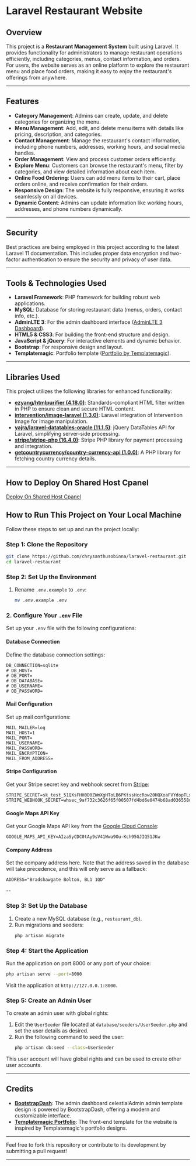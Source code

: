 # Laravel Restaurant Website

## Overview
This project is a **Restaurant Management System** built using Laravel. It provides functionality for administrators to manage restaurant operations efficiently, including categories, menus, contact information, and orders. For users, the website serves as an online platform to explore the restaurant menu and place food orders, making it easy to enjoy the restaurant's offerings from anywhere.

---

## Features
- **Category Management**: Admins can create, update, and delete categories for organizing the menu.
- **Menu Management**: Add, edit, and delete menu items with details like pricing, description, and categories.
- **Contact Management**: Manage the restaurant's contact information, including phone numbers, addresses, working hours, and social media handles.
- **Order Management**: View and process customer orders efficiently.
- **Explore Menu**: Customers can browse the restaurant's menu, filter by categories, and view detailed information about each item.
- **Online Food Ordering**: Users can add menu items to their cart, place orders online, and receive confirmation for their orders.
- **Responsive Design**: The website is fully responsive, ensuring it works seamlessly on all devices.
- **Dynamic Content**: Admins can update information like working hours, addresses, and phone numbers dynamically.

---

## Security
Best practices are being employed in this project according to the latest Laravel 11 documentation. This includes proper data encryption and two-factor authentication to ensure the security and privacy of user data.

---

## Tools & Technologies Used
- **Laravel Framework**: PHP framework for building robust web applications.
- **MySQL**: Database for storing restaurant data (menus, orders, contact info, etc.).
- **AdminLTE 3**: For the admin dashboard interface ([AdminLTE 3 Dashboard](https://adminlte.io/themes/v3/)).
- **HTML5 & CSS3**: For building the front-end structure and design.
- **JavaScript & jQuery**: For interactive elements and dynamic behavior.
- **Bootstrap**: For responsive design and layout.
- **Templatemagic**: Portfolio template ([Portfolio by Templatemagic](https://themeforest.net/user/templatemagic/portfolio)).

---

## Libraries Used
This project utilizes the following libraries for enhanced functionality:  

- **[ezyang/htmlpurifier (4.18.0)](https://github.com/ezyang/htmlpurifier)**: Standards-compliant HTML filter written in PHP to ensure clean and secure HTML content.  
- **[intervention/image-laravel (1.3.0)](https://github.com/Intervention/image)**: Laravel integration of Intervention Image for image manipulation.  
- **[yajra/laravel-datatables-oracle (11.1.5)](https://yajrabox.com/docs/laravel-datatables/master)**: jQuery DataTables API for Laravel, simplifying server-side processing.  
- **[stripe/stripe-php (16.4.0)](https://github.com/stripe/stripe-php)**: Stripe PHP library for payment processing and integration.  
- **[getcountrycurrency/country-currency-api (1.0.0)](https://github.com/getcountrycurrency/country-currency-api)**: A PHP library for fetching country currency details.  

--- 
## How to Deploy On Shared Host Cpanel

[Deploy On Shared Host Cpanel ](DEPLOY.md)

## How to Run This Project on Your Local Machine
Follow these steps to set up and run the project locally:

### **Step 1: Clone the Repository**
```bash
git clone https://github.com/chrysanthusobinna/laravel-restaurant.git
cd laravel-restaurant
```

### **Step 2: Set Up the Environment**
1. Rename `.env.example` to `.env`:
   ```bash
   mv .env.example .env
   ```
 
### 2. Configure Your `.env` File  
Set up your `.env` file with the following configurations:  

#### **Database Connection**  
Define the database connection settings:  
```plaintext  
DB_CONNECTION=sqlite  
# DB_HOST=  
# DB_PORT=  
# DB_DATABASE=  
# DB_USERNAME=  
# DB_PASSWORD=  
```  

#### **Mail Configuration**  
Set up mail configurations:  
```plaintext  
MAIL_MAILER=log  
MAIL_HOST=1  
MAIL_PORT=  
MAIL_USERNAME=  
MAIL_PASSWORD=  
MAIL_ENCRYPTION=  
MAIL_FROM_ADDRESS=  
```  

#### **Stripe Configuration**  
Get your Stripe secret key and webhook secret from [Stripe](https://stripe.com/):  
```plaintext  
STRIPE_SECRET=sk_test_51QXsFHH0D0ZWmXgHToLB6PKtssHccRow20HQXoaFVYdopTLxzjR2HGNozoK7DS5HM4D6OMWqwLVV0nLqE1FjbzlL0046KoGP7I  
STRIPE_WEBHOOK_SECRET=whsec_9af732c3626f65f00507fd4bd6e0474b68ad036558db586a4aef74e273154f5e  
```  

#### **Google Maps API Key**  
Get your Google Maps API key from the [Google Cloud Console](https://console.cloud.google.com/):  
```plaintext  
GOOGLE_MAPS_API_KEY=AIzaSyCDC0tAy9sV41Wwa9Ou-Kch95GJIQ51JKw  
```  

#### **Company Address**  
Set the company address here. Note that the address saved in the database will take precedence, and this will only serve as a fallback:  
```plaintext  
ADDRESS="Bradshawgate Bolton, BL1 1QD"  
```  

-- 

### **Step 3: Set Up the Database**
1. Create a new MySQL database (e.g., `restaurant_db`).
2. Run migrations and seeders:
   ```bash
   php artisan migrate
   ```

### **Step 4: Start the Application**
Run the application on port 8000 or any port of your choice:
```bash
php artisan serve --port=8000
```
Visit the application at `http://127.0.0.1:8000`.

### **Step 5: Create an Admin User**
To create an admin user with global rights:
1. Edit the `UserSeeder` file located at `database/seeders/UserSeeder.php` and set the user details as desired.
2. Run the following command to seed the user:
   ```bash
   php artisan db:seed --class=UserSeeder
   ```
This user account will have global rights and can be used to create other user accounts.

---

## Credits
- **[BootstrapDash](https://github.com/BootstrapDash/celestialAdmin-free-admin-template)**: The admin dashboard celestialAdmin admin template
 design is powered by BootstrapDash, offering a modern and customizable interface.
- **[Templatemagic Portfolio](https://themeforest.net/user/templatemagic/portfolio)**: The front-end template for the website is inspired by Templatemagic's portfolio designs.

---

Feel free to fork this repository or contribute to its development by submitting a pull request! 

---
 